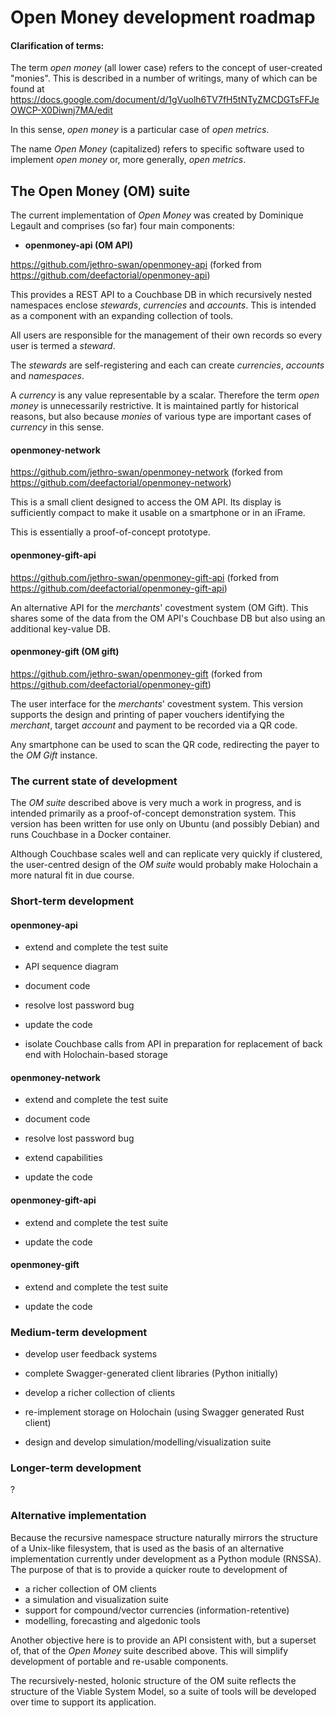 # Open Money development roadmap

#### Clarification of terms:

The term _open money_ (all lower case) refers to the concept of user-created 
"monies". This is described in a number of writings, many of which can be 
found at https://docs.google.com/document/d/1gVuolh6TV7fH5tNTyZMCDGTsFFJeOWCP-X0Diwnj7MA/edit

In this sense, _open money_ is a particular case of _open metrics_.

The name _Open Money_ (capitalized) refers to specific software used to 
implement _open money_ or, more generally, _open metrics_.

## The Open Money (OM) suite

The current implementation of _Open Money_ was created by Dominique Legault and
comprises (so far) four main components:

- **openmoney-api (OM API)**

https://github.com/jethro-swan/openmoney-api (forked from https://github.com/deefactorial/openmoney-api)

This provides a REST API to a Couchbase DB in which recursively nested 
namespaces enclose _stewards_, _currencies_ and _accounts_. This is intended as
a component with an expanding collection of tools.

All users are responsible for the management of their own records so every user
is termed a _steward_.

The _stewards_ are self-registering and each can create _currencies_, _accounts_
and _namespaces_.

A _currency_ is any value representable by a scalar. Therefore the term _open
money_ is unnecessarily restrictive. It is maintained partly for historical 
reasons, but also because _monies_ of various type are important cases of 
_currency_ in this sense.

#### openmoney-network

https://github.com/jethro-swan/openmoney-network (forked from https://github.com/deefactorial/openmoney-network)

This is a small client designed to access the OM API. Its display is sufficiently
compact to make it usable on a smartphone or in an iFrame.

This is essentially a proof-of-concept prototype.

#### openmoney-gift-api

https://github.com/jethro-swan/openmoney-gift-api (forked from https://github.com/deefactorial/openmoney-gift-api)

An alternative API for the _merchants_' covestment system (OM Gift). This shares
some of the data from the OM API's Couchbase DB but also using an additional
key-value DB. 

#### openmoney-gift (OM gift)

https://github.com/jethro-swan/openmoney-gift (forked from https://github.com/deefactorial/openmoney-gift)

The user interface for the _merchants_' covestment system. This version supports
the design and printing of paper vouchers identifying the _merchant_, target 
_account_ and payment to be recorded via a QR code.

Any smartphone can be used to scan the QR code, redirecting the payer to the _OM
Gift_ instance.

### The current state of development

The _OM suite_ described above is very much a work in progress, and is intended
primarily as a proof-of-concept demonstration system. This version has been
written for use only on Ubuntu (and possibly Debian) and runs Couchbase in a 
Docker container.

Although Couchbase scales well and can replicate very quickly if clustered, the
user-centred design of the _OM suite_ would probably make Holochain a more 
natural fit in due course.

  
### Short-term development

#### openmoney-api

- extend and complete the test suite

- API sequence diagram

- document code

- resolve lost password bug

- update the code

- isolate Couchbase calls from API in preparation for replacement of back end
  with Holochain-based storage

#### openmoney-network

- extend and complete the test suite

- document code

- resolve lost password bug

- extend capabilities

- update the code

#### openmoney-gift-api

- extend and complete the test suite

- update the code

#### openmoney-gift

- extend and complete the test suite

- update the code

### Medium-term development

- develop user feedback systems

- complete Swagger-generated client libraries (Python initially)

- develop a richer collection of clients

- re-implement storage on Holochain (using Swagger generated Rust client)

- design and develop simulation/modelling/visualization suite

### Longer-term development

?

### Alternative implementation

Because the recursive namespace structure naturally mirrors the structure of a 
Unix-like filesystem, that is used as the basis of an alternative implementation
currently under development as a Python module (RNSSA). The purpose of that is 
to provide a quicker route to development of
- a richer collection of OM clients 
- a simulation and visualization suite
- support for compound/vector currencies (information-retentive)
- modelling, forecasting and algedonic tools 

Another objective here is to provide an API consistent with, but a superset of, that of the _Open Money_ suite described above. This will simplify development of portable and re-usable components.

The recursively-nested, holonic structure of the OM suite reflects the 
structure of the Viable System Model, so a suite of tools will be developed over
time to support its application.
